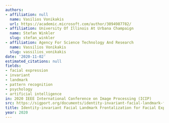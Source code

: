 ```yaml
---
authors:
- affiliation: null
  name: Vasilios Vonikakis
  url: https://academic.microsoft.com/author/3094987782/
- affiliation: University Of Illinois At Urbana Champaign
  name: Stefan Winkler
  slug: stefan_winkler
- affiliation: Agency For Science Technology And Research
  name: Vassilios Vonikakis
  slug: vassilios_vonikakis
date: '2020-11-02'
estimated_citations: null
fields:
- facial expression
- invariant
- landmark
- pattern recognition
- psychology
- artificial intelligence
in: 2020 IEEE International Conference on Image Processing (ICIP)
src: https://sigport.org/documents/identity-invariant-facial-landmark-frontalization-facial-expression-analysis
title: Identity-invariant Facial Landmark Frontalization for Facial Expression Analysis
year: 2020
---
```


